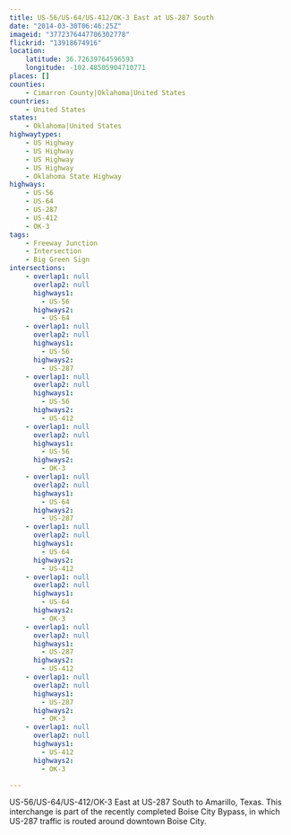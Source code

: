 ```yaml
---
title: US-56/US-64/US-412/OK-3 East at US-287 South
date: "2014-03-30T06:46:25Z"
imageid: "3772376447706302778"
flickrid: "13918674916"
location:
    latitude: 36.72639764596593
    longitude: -102.48505904710771
places: []
counties:
    - Cimarron County|Oklahoma|United States
countries:
    - United States
states:
    - Oklahoma|United States
highwaytypes:
    - US Highway
    - US Highway
    - US Highway
    - US Highway
    - Oklahoma State Highway
highways:
    - US-56
    - US-64
    - US-287
    - US-412
    - OK-3
tags:
    - Freeway Junction
    - Intersection
    - Big Green Sign
intersections:
    - overlap1: null
      overlap2: null
      highways1:
        - US-56
      highways2:
        - US-64
    - overlap1: null
      overlap2: null
      highways1:
        - US-56
      highways2:
        - US-287
    - overlap1: null
      overlap2: null
      highways1:
        - US-56
      highways2:
        - US-412
    - overlap1: null
      overlap2: null
      highways1:
        - US-56
      highways2:
        - OK-3
    - overlap1: null
      overlap2: null
      highways1:
        - US-64
      highways2:
        - US-287
    - overlap1: null
      overlap2: null
      highways1:
        - US-64
      highways2:
        - US-412
    - overlap1: null
      overlap2: null
      highways1:
        - US-64
      highways2:
        - OK-3
    - overlap1: null
      overlap2: null
      highways1:
        - US-287
      highways2:
        - US-412
    - overlap1: null
      overlap2: null
      highways1:
        - US-287
      highways2:
        - OK-3
    - overlap1: null
      overlap2: null
      highways1:
        - US-412
      highways2:
        - OK-3

---
```

US-56/US-64/US-412/OK-3 East at US-287 South to Amarillo, Texas.  This interchange is part of the recently completed Boise City Bypass, in which US-287 traffic is routed around downtown Boise City.
